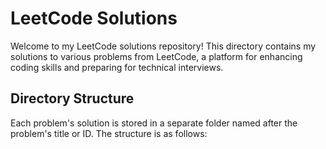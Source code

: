 # LeetCode Solutions

Welcome to my LeetCode solutions repository! This directory contains my solutions to various problems from LeetCode, a platform for enhancing coding skills and preparing for technical interviews.

## Directory Structure

Each problem's solution is stored in a separate folder named after the problem's title or ID. The structure is as follows:

